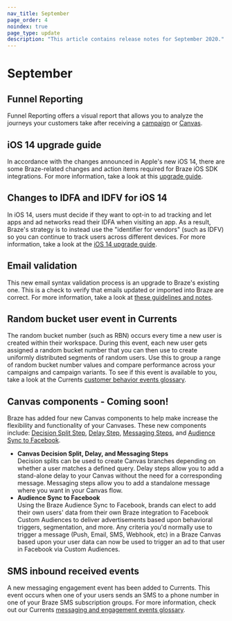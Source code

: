 ```yaml
---
nav_title: September
page_order: 4
noindex: true
page_type: update
description: "This article contains release notes for September 2020."
---
```


# September

## Funnel Reporting

Funnel Reporting offers a visual report that allows you to analyze the journeys your customers take after receiving a [campaign]({{site.baseurl}}/user_guide/engagement_tools/campaigns/testing_and_more/campaign_funnel_report/) or [Canvas]({{site.baseurl}}/user_guide/engagement_tools/canvas/canvas_funnel_reports).

## iOS 14 upgrade guide

In accordance with the changes announced in Apple's new iOS 14, there are some Braze-related changes and action items required for Braze iOS SDK integrations. For more information, take a look at this [upgrade guide]({{site.baseurl}}/ios_14/).

## Changes to IDFA and IDFV for iOS 14

In iOS 14, users must decide if they want to opt-in to ad tracking and let apps and ad networks read their IDFA when visiting an app. As a result, Braze's strategy is to instead use the "identifier for vendors" (such as IDFV) so you can continue to track users across different devices. For more information, take a look at the [iOS 14 upgrade guide]({{site.baseurl}}/ios_14/).

## Email validation

This new email syntax validation process is an upgrade to Braze's existing one. This is a check to verify that emails updated or imported into Braze are correct. For more information, take a look at [these guidelines and notes]({{site.baseurl}}/user_guide/onboarding_with_braze/email_setup/email_validation).

## Random bucket user event in Currents

The random bucket number (such as RBN) occurs every time a new user is created within their workspace. During this event, each new user gets assigned a random bucket number that you can then use to create uniformly distributed segments of random users. Use this to group a range of random bucket number values and compare performance across your campaigns and campaign variants. To see if this event is available to you, take a look at the Currents [customer behavior events glossary]({{site.baseurl}}/user_guide/data_and_analytics/braze_currents/event_glossary/customer_behavior_events/).

## Canvas components - Coming soon!

Braze has added four new Canvas components to help make increase the flexibility and functionality of your Canvases. These new components include: [Decision Split Step]({{site.baseurl}}/decision_split/), [Delay Step]({{site.baseurl}}/delay_step/), [Messaging Steps]({{site.baseurl}}/message_step/), and [Audience Sync to Facebook]({{site.baseurl}}/audience_sync_facebook/).
- **Canvas Decision Split, Delay, and Messaging Steps**<br>Decision splits can be used to create Canvas branches depending on whether a user matches a defined query. Delay steps allow you to add a stand-alone delay to your Canvas without the need for a corresponding message. Messaging steps allow you to add a standalone message where you want in your Canvas flow.
- **Audience Sync to Facebook**<br>Using the Braze Audience Sync to Facebook, brands can elect to add their own users' data from their own Braze integration to Facebook Custom Audiences to deliver advertisements based upon behavioral triggers, segmentation, and more. Any criteria you'd normally use to trigger a message (Push, Email, SMS, Webhook, etc) in a Braze Canvas based upon your user data can now be used to trigger an ad to that user in Facebook via Custom Audiences.

## SMS inbound received events

A new messaging engagement event has been added to Currents. This event occurs when one of your users sends an SMS to a phone number in one of your Braze SMS subscription groups. For more information, check out our Currents [messaging and engagement events glossary]({{site.baseurl}}/user_guide/data_and_analytics/braze_currents/event_glossary/message_engagement_events/).
